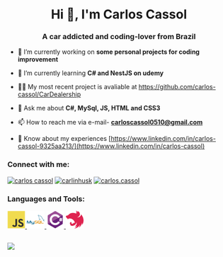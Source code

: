 <h1 align="center">Hi 👋, I'm Carlos Cassol</h1>
<h3 align="center">A car addicted and coding-lover from Brazil</h3>


- 🔭 I’m currently working on **some personal projects for coding improvement**

- 🌱 I’m currently learning **C# and NestJS on udemy**

- 👨‍💻 My most recent project is avaliable at https://github.com/carlos-cassol/CarDealership

- 💬 Ask me about **C#, MySql, JS, HTML and CSS3**

- 📫 How to reach me via e-mail- **carloscassol0510@gmail.com**

- 📄 Know about my experiences [https://www.linkedin.com/in/carlos-cassol-9325aa213/](https://www.linkedin.com/in/carlos-cassol)

<h3 align="left">Connect with me:</h3>
<p align="left">
<a href="https://www.linkedin.com/in/carlos-cassol/" target="blank"><img align="center" src="https://raw.githubusercontent.com/rahuldkjain/github-profile-readme-generator/master/src/images/icons/Social/linked-in-alt.svg" alt="carlos cassol" height="30" width="40" /></a>
<a href="https://stackoverflow.com/users/carlinhusk" target="blank"><img align="center" src="https://raw.githubusercontent.com/rahuldkjain/github-profile-readme-generator/master/src/images/icons/Social/stack-overflow.svg" alt="carlinhusk" height="30" width="40" /></a>
<a href="https://instagram.com/carlos.cassol" target="blank"><img align="center" src="https://raw.githubusercontent.com/rahuldkjain/github-profile-readme-generator/master/src/images/icons/Social/instagram.svg" alt="carlos.cassol" height="30" width="40" /></a>
</p>

<h3 align="left">Languages and Tools:</h3>
<p align="left">
  <a href="https://developer.mozilla.org/en-US/docs/Web/JavaScript" target="_blank" rel="noreferrer">
    <img src="https://raw.githubusercontent.com/devicons/devicon/master/icons/javascript/javascript-original.svg" alt="javascript" width="40" height="40"/>
  </a>
  <a href="https://www.mysql.com/" target="_blank" rel="noreferrer">
    <img src="https://raw.githubusercontent.com/devicons/devicon/master/icons/mysql/mysql-original-wordmark.svg" alt="mysql" width="40" height="40"/>
  </a>
  <a href="https://dotnet.microsoft.com/pt-br/languages/csharp" target="_blank" rel="noreferrer">
    <img src="https://raw.githubusercontent.com/devicons/devicon/master/icons/csharp/csharp-original.svg" alt="php" width="40" height="40"/>
  </a>
    <a href="https://nestjs.com" target="_blank" rel="noreferrer">
    <img src="https://raw.githubusercontent.com/devicons/devicon/master/icons/nestjs/nestjs-original.svg" alt="php" width="40" height="40"/>
  </a>
</p>


##

<div>
  <img height="180em" src="https://github-readme-stats.vercel.app/api/top-langs/?username=carlos-cassol&layout=compact&langs_count=6&theme=tokyonight"/>
</div>

                           
                           
                           
                           

